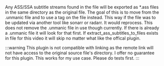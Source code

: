 Any ASS/SSA subtitle streams found in the file will be exported as *.ass files in the same directory as the original file.
The goal of this is to move from the .unmanic file and to use a tag on the file instead. This way if the file was to be updated
via another tool like sonarr or radarr. It would reprocess. This does not remove the .unmanic file in use though currently. 
If there is already a .unmanic file it will look for that first. If extract_ass_subtitles_to_files exists in file for this
video it will skip no matter what like the offical plugin.

:::warning
This plugin is not compatible with linking as the remote link will not have access to the original source file's directory.
I offer no guarantee for this plugin. This works for my use case. Please do tests first.
:::
